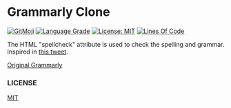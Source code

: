 # Grammarly Clone

[![GitMoji](https://img.shields.io/badge/gitmoji-%20😜-FFDD67.svg)](https://gitmoji.dev)
[![Language Grade](https://img.shields.io/lgtm/grade/javascript/g/UltiRequiem/grammarly-clone.svg?logo=lgtm&logoWidth=18)](https://lgtm.com/projects/g/UltiRequiem/grammarly-clone/context:javascript)
[![License: MIT](https://img.shields.io/badge/License-MIT-blue.svg)](https://opensource.org/licenses/MIT)
[![Lines Of Code](https://img.shields.io/tokei/lines/github.com/UltiRequiem/grammarly-clone?color=blue&label=Total%20Lines)](https://github.com/UltiRequiem/grammarly-clone)

The HTML "spellcheck" attribute is used to check the spelling and grammar.
Inspired in [this tweet](https://twitter.com/Prathkum/status/1404446175709872134).

[Original Grammarly](https://www.grammarly.com)

### LICENSE

[MIT](./LICENSE)
